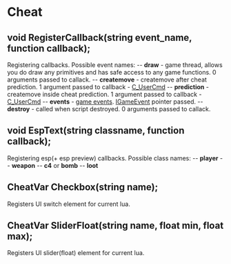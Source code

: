 # Cheat

## void RegisterCallback(string event_name, function callback);
Registering callbacks. 
Possible event names:
-- **draw** - game thread, allows you do draw any primitives and has safe access to any game functions. 0 arguments passed to callack.
-- **createmove** - createmove after cheat prediction. 1 argument passed to callback - [C_UserCmd](C_UserCmd.md)
-- **prediction** - createmove inside cheat prediction. 1 argument passed to callback - [C_UserCmd](C_UserCmd.md)
-- **events** - [game events](https://wiki.alliedmods.net/Counter-Strike:_Global_Offensive_Events). [IGameEvent](IGameEvent.md) pointer passed.
-- **destroy** - called when script destroyed. 0 arguments passed to callack.
## void EspText(string classname, function callback);
Registering esp(+ esp preview) callbacks. 
Possible class names:
-- **player**
-- **weapon**
-- **c4** or **bomb**
-- **loot**
## CheatVar Checkbox(string name);
Registers UI switch element for current lua.
## CheatVar SliderFloat(string name, float min, float max);
Registers UI slider(float) element for current lua.

